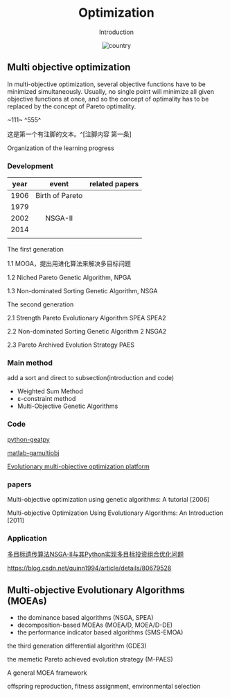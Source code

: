 <h1 align="center">Optimization</h1>
<div align="center">



 Introduction  

![country](https://img.shields.io/badge/country-China-red)

</div>

## Multi objective optimization

In multi-objective optimization, several objective functions have to be minimized simultaneously. Usually, no single point will minimize all given objective functions at once, and so the concept of optimality has to be replaced by the concept of Pareto optimality. <!--hh-->

~111~  ^555^   

这是第一个有注脚的文本。^[注脚内容 第一条]

Organization of the learning progress

[^ss]: s



### Development

| year |      event      | related papers |
| :--: | :-------------: | :------------: |
| 1906 | Birth of Pareto |                |
| 1979 |                 |                |
| 2002 |     NSGA-II     |                |
| 2014 |                 |                |
|      |                 |                |

The first generation

1.1 MOGA，提出用进化算法来解决多目标问题

1.2 Niched Pareto Genetic Algorithm, NPGA 

1.3 Non-dominated Sorting Genetic Algorithm, NSGA

The second generation

2.1 Strength Pareto Evolutionary Algorithm SPEA SPEA2

2.2 Non-dominated Sorting Genetic Algorithm 2 NSGA2

2.3 Pareto Archived Evolution Strategy PAES 

### Main method

add a sort and direct to subsection(introduction and code)

*  Weighted Sum Method 
*  ε-constraint method 
*  Multi-Objective Genetic Algorithms 



### Code

[python-geatpy](http://geatpy.com/)

[matlab-gamultiobj](https://ww2.mathworks.cn/help/gads/gamultiobj.html)

[Evolutionary multi-objective optimization platform](https://github.com/BIMK/PlatEMO)

### papers

Multi-objective optimization using genetic algorithms: A tutorial [2006]

Multi-objective Optimization Using Evolutionary Algorithms: An Introduction [2011]

### Application

 [多目标遗传算法NSGA-Ⅱ与其Python实现多目标投资组合优化问题](https://blog.csdn.net/WFRainn/article/details/83753615) 



https://blog.csdn.net/quinn1994/article/details/80679528







## Multi-objective Evolutionary Algorithms (MOEAs)
- the dominance based algorithms (NSGA, SPEA)
- decomposition-based MOEAs (MOEA/D, MOEA/D-DE)
- the performance indicator based algorithms (SMS-EMOA)



the third generation differential algorithm (GDE3)

the memetic Pareto achieved evolution strategy (M-PAES)



A general MOEA framework

offspring reproduction, fitness assignment, environmental selection
